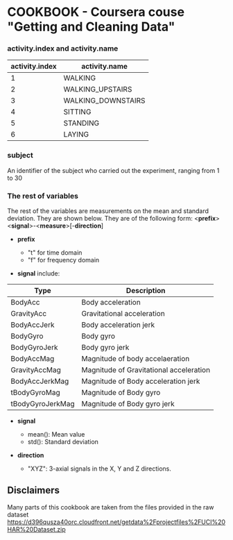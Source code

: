 COOKBOOK - Coursera couse "Getting and Cleaning Data" 
========================

### activity.index and activity.name

activity.index   | activity.name
-----------------|------------
1 | WALKING
2 | WALKING_UPSTAIRS
3 | WALKING_DOWNSTAIRS
4 | SITTING
5 | STANDING
6 | LAYING

### subject
An identifier of the subject who carried out the experiment, ranging from 1 to 30

### The rest of variables

The rest of the variables are measurements on the mean and standard deviation. They are shown below.
They are of the following form:
\<**prefix**\> \<**signal**\>-\<**measure**\>\[-**direction**\]

* **prefix** 
  * "t" for time domain
  * "f" for frequency domain

* **signal** include:

Type              | Description
------------------|------------
BodyAcc          | Body acceleration
GravityAcc       | Gravitational acceleration 
BodyAccJerk      | Body acceleration jerk
BodyGyro         | Body gyro
BodyGyroJerk     | Body gyro jerk
BodyAccMag       | Magnitude of body accelaeration
GravityAccMag    | Magnitude of Gravitational acceleration
BodyAccJerkMag   | Magnitude of Body acceleration jerk
tBodyGyroMag      | Magnitude of Body gyro
tBodyGyroJerkMag  | Magnitude of Body gyro jerk

* **signal**

  * mean(): Mean value
  * std(): Standard deviation

* **direction**
  * "XYZ": 3-axial signals in the X, Y and Z directions.

## Disclaimers
Many parts of this cookbook are taken from the files provided in the raw dataset https://d396qusza40orc.cloudfront.net/getdata%2Fprojectfiles%2FUCI%20HAR%20Dataset.zip
